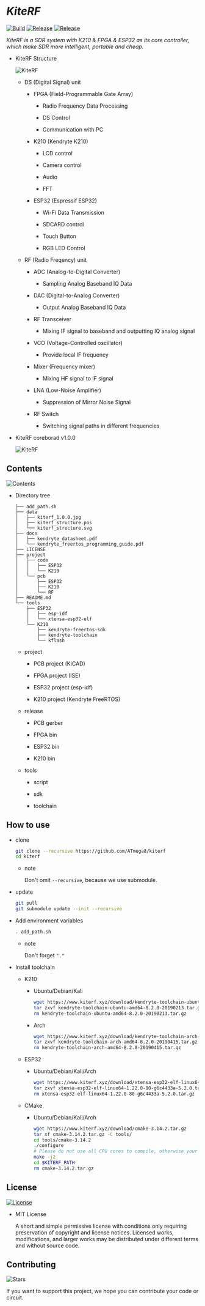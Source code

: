 # _KiteRF_

[![Build](https://travis-ci.org/ATmega8/kiterf.svg?branch=master "build badge")](https://travis-ci.org/ATmega8/kiterf "build")
[![Release](https://img.shields.io/github/release/ATmega8/kiterf.svg "release badge")](https://github.com/ATmega8/kiterf/releases/latest/ "release")
[![Release](https://img.shields.io/github/issues/ATmega8/kiterf.svg "issues badge")](https://github.com/ATmega8/kiterf/issues "issues")

_KiteRF is a SDR system with K210 & FPGA & ESP32 as its core controller, which make SDR more intelligent, portable and cheap._

* KiteRF Structure

  ![KiteRF](data/kiterf_structure.svg)

  * DS (Digital Signal) unit

    * FPGA (Field-Programmable Gate Array)

      * Radio Frequency Data Processing

      * DS Control

      * Communication with PC

    * K210 (Kendryte K210)

      * LCD control

      * Camera control

      * Audio

      * FFT

    * ESP32 (Espressif ESP32)

      * Wi-Fi Data Transmission

      * SDCARD control

      * Touch Button

      * RGB LED Control

  * RF (Radio Freqency) unit

    * ADC (Analog-to-Digital Converter)
    
      * Sampling Analog Baseband IQ Data

    * DAC (Digital-to-Analog Converter)

      * Output Analog Baseband IQ Data 

    * RF Transceiver

      * Mixing IF signal to baseband and outputting IQ analog signal

    * VCO (Voltage-Controlled oscillator)

      * Provide local IF frequency

    * Mixer (Frequency mixer)

      * Mixing HF signal to IF signal

    * LNA (Low-Noise Amplifier)

      * Suppression of Mirror Noise Signal

    * RF Switch

      * Switching signal paths in different frequencies

* KiteRF coreborad v1.0.0

  ![KiteRF](data/kiterf_1.0.0.jpg)

## Contents

![Contents](https://img.shields.io/github/repo-size/ATmega8/kiterf.svg)

* Directory tree

    ```
    ├── add_path.sh
    ├── data
    │   ├── kiterf_1.0.0.jpg
    │   ├── kiterf_structure.pos
    │   └── kiterf_structure.svg
    ├── docs
    │   ├── kendryte_datasheet.pdf
    │   └── kendryte_freertos_programming_guide.pdf
    ├── LICENSE
    ├── project
    │   ├── code
    │   │   ├── ESP32
    │   │   └── K210
    │   └── pcb
    │       ├── ESP32
    │       ├── K210
    │       └── RF
    ├── README.md
    └── tools
        ├── ESP32
        │   ├── esp-idf
        │   └── xtensa-esp32-elf
        └── K210
            ├── kendryte-freertos-sdk
            ├── kendryte-toolchain
            └── kflash
    ```

    * project

      * PCB project (KiCAD)

      * FPGA project (ISE)

      * ESP32 project (esp-idf)

      * K210 project (Kendryte FreeRTOS)

    * release

      * PCB gerber

      * FPGA bin

      * ESP32 bin

      * K210 bin

    * tools

      * script

      * sdk

      * toolchain

## How to use

* clone

  ```bash
  git clone --recursive https://github.com/ATmega8/kiterf
  cd kiterf
  ```

  * note

    Don't omit `--recursive`, because we use submodule.

* update

  ```bash
  git pull
  git submodule update --init --recursive
  ```

* Add environment variables

  ```bash
  . add_path.sh
  ```
  * note

    Don't forget `"."`

* Install toolchain

  * K210

    * Ubuntu/Debian/Kali

      ```bash
      wget https://www.kiterf.xyz/download/kendryte-toolchain-ubuntu-amd64-8.2.0-20190213.tar.gz
      tar zxvf kendryte-toolchain-ubuntu-amd64-8.2.0-20190213.tar.gz -C tools/K210/
      rm kendryte-toolchain-ubuntu-amd64-8.2.0-20190213.tar.gz
      ```
    
    * Arch

      ```bash
      wget https://www.kiterf.xyz/download/kendryte-toolchain-arch-amd64-8.2.0-20190415.tar.gz
      tar zxvf kendryte-toolchain-arch-amd64-8.2.0-20190415.tar.gz -C tools/K210/
      rm kendryte-toolchain-arch-amd64-8.2.0-20190415.tar.gz
      ```

  * ESP32

    * Ubuntu/Debian/Kali/Arch

      ```bash
      wget https://www.kiterf.xyz/download/xtensa-esp32-elf-linux64-1.22.0-80-g6c4433a-5.2.0.tar.gz
      tar zxvf xtensa-esp32-elf-linux64-1.22.0-80-g6c4433a-5.2.0.tar.gz -C tools/ESP32/
      rm xtensa-esp32-elf-linux64-1.22.0-80-g6c4433a-5.2.0.tar.gz
      ```

  * CMake

    * Ubuntu/Debian/Kali/Arch

      ```bash
      wget https://www.kiterf.xyz/download/cmake-3.14.2.tar.gz
      tar xf cmake-3.14.2.tar.gz -C tools/
      cd tools/cmake-3.14.2
      ./configure
      # Please do not use all CPU cores to compile, otherwise your computer may crash.
      make -j2
      cd $KITERF_PATH
      rm cmake-3.14.2.tar.gz
      ```

## License

[![License](https://img.shields.io/github/license/ATmega8/kiterf.svg)](LICENSE)

* MIT License
 
  A short and simple permissive license with conditions only requiring preservation of copyright and license notices. Licensed works, modifications, and larger works may be distributed under different terms and without source code.

## Contributing

![Stars](https://img.shields.io/github/stars/ATmega8/kiterf.svg?style=social)

If you want to support this project, we hope you can contribute your code or circuit.
